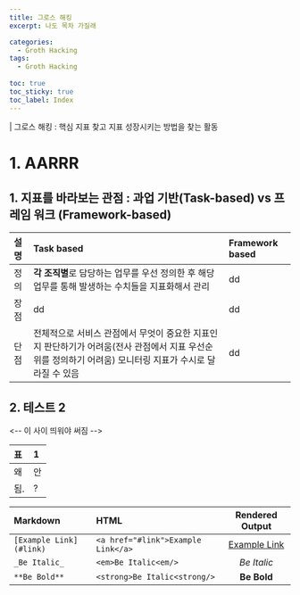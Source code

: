 ```yaml
---
title: 그로스 해킹
excerpt: 나도 목차 가질래

categories:
  - Groth Hacking
tags:
  - Groth Hacking
  
toc: true
toc_sticky: true
toc_label: Index
---
```


| 그로스 해킹 : 핵심 지표 찾고 지표 성장시키는 방법을 찾는 활동

# 1. AARRR
## 1. 지표를 바라보는 관점 : 과업 기반(Task-based) vs 프레임 워크 (Framework-based)

<div class="overflow-table" markdown="block">

| 설명 | Task based | Framework based |
| :--------- | :---------- | :--------------- |
| 정의 | **각 조직별**로 담당하는 업무를 우선 정의한 후 해당 업무를 통해 발생하는 수치들을 지표화해서 관리 | dd |
| 장점 | dd | dd |
| 단점 | 전체적으로 서비스 관점에서 무엇이 중요한 지표인지 판단하기가 어려움(전사 관점에서 지표 우선순위를 정의하기 어려움) 모니터링 지표가 수시로 달라질 수 있음 | dd |

## 2. 테스트 2
<-- 이 사이 띄워야 써짐 -->

| 표 | 1 |
| :-------- | :-------- |
| 왜 | 안 |
| 됨. | ? |

| Markdown                | HTML                               |    Rendered Output    |
| :---------------------- | :--------------------------------- | :-------------------: |
| `[Example Link](#link)` | `<a href="#link">Example Link</a>` | [Example Link](#Link) |
| `_Be Italic_`           | `<em>Be Italic<em/>`               |      _Be Italic_      |
| `**Be Bold**`           | `<strong>Be Italic<strong/>`       |      **Be Bold**      |